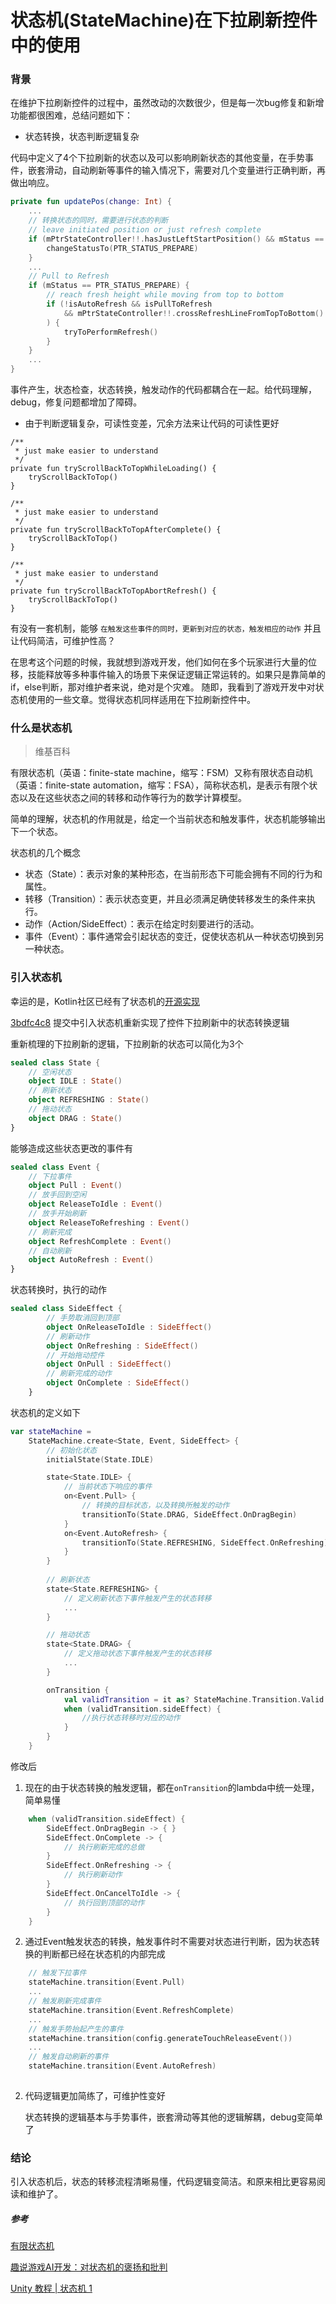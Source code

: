 # 状态机(StateMachine)在下拉刷新控件中的使用

### 背景

在维护下拉刷新控件的过程中，虽然改动的次数很少，但是每一次bug修复和新增功能都很困难，总结问题如下：

- 状态转换，状态判断逻辑复杂

代码中定义了4个下拉刷新的状态以及可以影响刷新状态的其他变量，在手势事件，嵌套滑动，自动刷新等事件的输入情况下，需要对几个变量进行正确判断，再做出响应。

```kotlin
private fun updatePos(change: Int) {
    ...
    // 转换状态的同时，需要进行状态的判断
    // leave initiated position or just refresh complete
    if (mPtrStateController!!.hasJustLeftStartPosition() && mStatus == PTR_STATUS_INIT) {
        changeStatusTo(PTR_STATUS_PREPARE)
    }
    ...
    // Pull to Refresh
    if (mStatus == PTR_STATUS_PREPARE) {
        // reach fresh height while moving from top to bottom
        if (!isAutoRefresh && isPullToRefresh
            && mPtrStateController!!.crossRefreshLineFromTopToBottom()
        ) {
            tryToPerformRefresh()
        }
    }
    ...
}
```
事件产生，状态检查，状态转换，触发动作的代码都耦合在一起。给代码理解，debug，修复问题都增加了障碍。


- 由于判断逻辑复杂，可读性变差，冗余方法来让代码的可读性更好

```
/**
 * just make easier to understand
 */
private fun tryScrollBackToTopWhileLoading() {
    tryScrollBackToTop()
}

/**
 * just make easier to understand
 */
private fun tryScrollBackToTopAfterComplete() {
    tryScrollBackToTop()
}

/**
 * just make easier to understand
 */
private fun tryScrollBackToTopAbortRefresh() {
    tryScrollBackToTop()
}
```

有没有一套机制，能够
 `在触发这些事件的同时，更新到对应的状态，触发相应的动作`
并且让代码简洁，可维护性高？

在思考这个问题的时候，我就想到游戏开发，他们如何在多个玩家进行大量的位移，技能释放等多种事件输入的场景下来保证逻辑正常运转的。如果只是靠简单的if，else判断，那对维护者来说，绝对是个灾难。
随即，我看到了游戏开发中对状态机使用的一些文章。觉得状态机同样适用在下拉刷新控件中。

### 什么是状态机

> 维基百科
> 
有限状态机（英语：finite-state machine，缩写：FSM）又称有限状态自动机（英语：finite-state automation，缩写：FSA），简称状态机，是表示有限个状态以及在这些状态之间的转移和动作等行为的数学计算模型。

简单的理解，状态机的作用就是，给定一个当前状态和触发事件，状态机能够输出下一个状态。

状态机的几个概念

- 状态（State）：表示对象的某种形态，在当前形态下可能会拥有不同的行为和属性。
- 转移（Transition）：表示状态变更，并且必须满足确使转移发生的条件来执行。
- 动作（Action/SideEffect）：表示在给定时刻要进行的活动。
- 事件（Event）：事件通常会引起状态的变迁，促使状态机从一种状态切换到另一种状态。

### 引入状态机
幸运的是，Kotlin社区已经有了状态机的[开源实现](https://github.com/Tinder/StateMachine)

[3bdfc4c8](https://github.com/s1rius/android-nest-scroll-ptr/commit/3bdfc4c8e3d64d79d0f995a3f28c577db66f27ac) 提交中引入状态机重新实现了控件下拉刷新中的状态转换逻辑

重新梳理的下拉刷新的逻辑，下拉刷新的状态可以简化为3个

```kotlin
sealed class State {
    // 空闲状态
    object IDLE : State()
    // 刷新状态
    object REFRESHING : State()
    // 拖动状态
    object DRAG : State()
}
```

能够造成这些状态更改的事件有

```kotlin
sealed class Event {
    // 下拉事件
    object Pull : Event()
    // 放手回到空闲
    object ReleaseToIdle : Event()
    // 放手开始刷新
    object ReleaseToRefreshing : Event()
    // 刷新完成
    object RefreshComplete : Event()
    // 自动刷新
    object AutoRefresh : Event()
}
```
状态转换时，执行的动作

```kotlin
sealed class SideEffect {
        // 手势取消回到顶部
        object OnReleaseToIdle : SideEffect()
        // 刷新动作
        object OnRefreshing : SideEffect()
        // 开始拖动控件
        object OnPull : SideEffect()
        // 刷新完成的动作
        object OnComplete : SideEffect()
    }
```

状态机的定义如下

```kotlin
var stateMachine =
    StateMachine.create<State, Event, SideEffect> {
        // 初始化状态
        initialState(State.IDLE)

        state<State.IDLE> {
            // 当前状态下响应的事件
            on<Event.Pull> {
                // 转换的目标状态，以及转换所触发的动作
                transitionTo(State.DRAG, SideEffect.OnDragBegin)
            }
            on<Event.AutoRefresh> {
                transitionTo(State.REFRESHING, SideEffect.OnRefreshing)
            }
        }
        
        // 刷新状态
        state<State.REFRESHING> {
            // 定义刷新状态下事件触发产生的状态转移
            ...
        }

        // 拖动状态
        state<State.DRAG> {
            // 定义拖动状态下事件触发产生的状态转移
            ...
        }

        onTransition {
            val validTransition = it as? StateMachine.Transition.Valid ?: return@onTransition
            when (validTransition.sideEffect) {
                //执行状态转移时对应的动作
            }
        }
    }
```

修改后

1. 现在的由于状态转换的触发逻辑，都在`onTransition`的lambda中统一处理，简单易懂

```kotlin
    when (validTransition.sideEffect) {
        SideEffect.OnDragBegin -> { }
        SideEffect.OnComplete -> { 
            // 执行刷新完成的总做
        }
        SideEffect.OnRefreshing -> {
            // 执行刷新动作
        }
        SideEffect.OnCancelToIdle -> {
            // 执行回到顶部的动作
        }
    }
```

2. 通过Event触发状态的转换，触发事件时不需要对状态进行判断，因为状态转换的判断都已经在状态机的内部完成

```kotlin
    // 触发下拉事件
    stateMachine.transition(Event.Pull)
    ...
    // 触发刷新完成事件
    stateMachine.transition(Event.RefreshComplete)
    ...
    // 触发手势抬起产生的事件
    stateMachine.transition(config.generateTouchReleaseEvent())
    ...
    // 触发自动刷新的事件
    stateMachine.transition(Event.AutoRefresh)
        
```

2. 代码逻辑更加简练了，可维护性变好

    状态转换的逻辑基本与手势事件，嵌套滑动等其他的逻辑解耦，debug变简单了

### 结论

引入状态机后，状态的转移流程清晰易懂，代码逻辑变简洁。和原来相比更容易阅读和维护了。


##### 参考

[有限状态机](https://zh.wikipedia.org/wiki/%E6%9C%89%E9%99%90%E7%8A%B6%E6%80%81%E6%9C%BA)

[趣说游戏AI开发：对状态机的褒扬和批判](https://zhuanlan.zhihu.com/p/20476688)

[Unity 教程 | 状态机 1](https://www.bilibili.com/video/BV1St4y1Y7U1)
